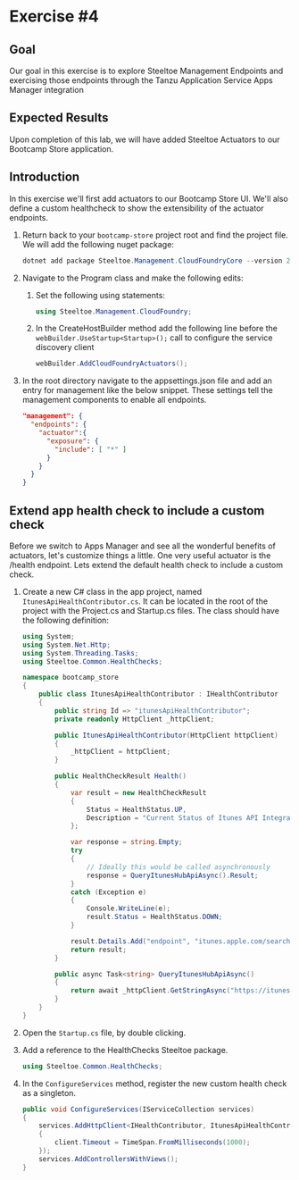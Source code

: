 # Exercise #4

## Goal

Our goal in this exercise is to explore Steeltoe Management Endpoints and exercising those endpoints through the Tanzu Application Service Apps Manager integration

## Expected Results

Upon completion of this lab, we will have added Steeltoe Actuators to our Bootcamp Store application.

## Introduction

In this exercise we'll first add actuators to our Bootcamp Store UI.  We'll also define a custom healthcheck to show the extensibility of the actuator endpoints.

1. Return back to your `bootcamp-store` project root and find the project file.  We will add the following nuget package:

    ```powershell
    dotnet add package Steeltoe.Management.CloudFoundryCore --version 2.4.4
    ```

2. Navigate to the Program class and make the following edits:

   1. Set the following using statements:

        ```c#
        using Steeltoe.Management.CloudFoundry;
        ```

   2. In the CreateHostBuilder method add the following line before the `webBuilder.UseStartup<Startup>();` call to configure the service discovery client

        ```c#
        webBuilder.AddCloudFoundryActuators();
        ```

3. In the root directory navigate to the appsettings.json file and add an entry for management like the below snippet.  These settings tell the management components to enable all endpoints.

    ```json
    "management": {
      "endpoints": {
        "actuator":{
          "exposure": {
            "include": [ "*" ]
          }
        }
      }
    }
    ```

## Extend app health check to include a custom check

Before we switch to Apps Manager and see all the wonderful benefits of actuators, let's customize things a little. One very useful actuator is the /health endpoint.  Lets extend the default health check to include a custom check.

1. Create a new C# class in the app project, named `ItunesApiHealthContributor.cs`. It can be located in the root of the project with the Project.cs and Startup.cs files.  The class should have the following definition:

    ```cs
    using System;
    using System.Net.Http;
    using System.Threading.Tasks;
    using Steeltoe.Common.HealthChecks;

    namespace bootcamp_store
    {
        public class ItunesApiHealthContributor : IHealthContributor
        {
            public string Id => "itunesApiHealthContributor";
            private readonly HttpClient _httpClient;

            public ItunesApiHealthContributor(HttpClient httpClient)
            {
                _httpClient = httpClient;
            }

            public HealthCheckResult Health()
            {
                var result = new HealthCheckResult
                {
                    Status = HealthStatus.UP,
                    Description = "Current Status of Itunes API Integration!"
                };

                var response = string.Empty;
                try
                {
                    // Ideally this would be called asynchronously
                    response = QueryItunesHubApiAsync().Result;
                }
                catch (Exception e)
                {
                    Console.WriteLine(e);
                    result.Status = HealthStatus.DOWN;
                }

                result.Details.Add("endpoint", "itunes.apple.com/search");
                return result;
            }

            public async Task<string> QueryItunesHubApiAsync()
            {
                return await _httpClient.GetStringAsync("https://itunes.apple.com/search");
            }
        }
    }
    ```

2. Open the `Startup.cs` file, by double clicking.

3. Add a reference to the HealthChecks Steeltoe package.

    ```cs
    using Steeltoe.Common.HealthChecks;
    ```

4. In the `ConfigureServices` method, register the new custom health check as a singleton.

    ```cs
    public void ConfigureServices(IServiceCollection services)
    {
        services.AddHttpClient<IHealthContributor, ItunesApiHealthContributor>(client =>
        {
            client.Timeout = TimeSpan.FromMilliseconds(1000);
        });
        services.AddControllersWithViews();
    }
    ```
